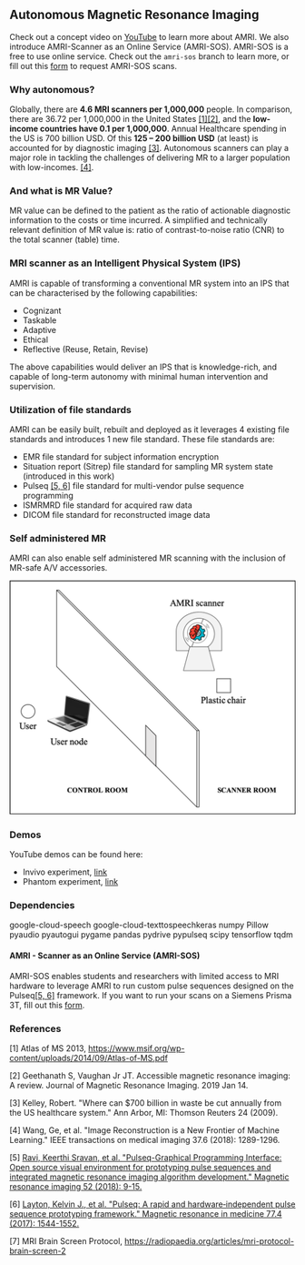 ## Autonomous Magnetic Resonance Imaging

Check out a concept video on [YouTube](https://www.youtube.com/watch?v=2XroYwUxzD4) to learn more about AMRI. We also introduce AMRI-Scanner as an Online Service (AMRI-SOS). AMRI-SOS is a free to use online service. Check out the `amri-sos` branch to learn more, or fill out this [form](https://goo.gl/forms/1FpGeH7S9SJbaBP53) to request AMRI-SOS scans.

### Why autonomous?
Globally, there are **4.6 MRI scanners per 1,000,000** people. In comparison, there are 36.72 per 1,000,000 in the United States [[1]](#references)[[2]](#references), and the **low-income countries have 0.1 per 1,000,000**. Annual Healthcare spending in the US is 700 billion USD. Of this **125 – 200 billion USD** (at least) is accounted for by diagnostic imaging [[3]](#references). Autonomous scanners can play a major role in tackling the challenges of delivering MR to a larger population with low-incomes. [[4]](#references).

### And what is MR Value?
MR value can be defined to the patient as the ratio of actionable diagnostic information to the costs or time incurred. A simplified and technically relevant definition of MR value is: ratio of contrast-to-noise ratio (CNR) to the total scanner (table) time.

### MRI scanner as an Intelligent Physical System (IPS)
AMRI is capable of transforming a conventional MR system into an IPS that can be characterised by the following capabilities:
- Cognizant
- Taskable
- Adaptive
- Ethical
- Reflective (Reuse, Retain, Revise)

The above capabilities would deliver an IPS that is knowledge-rich, and capable of long-term autonomy with minimal human intervention and supervision.

### Utilization of file standards
AMRI can be easily built, rebuilt and deployed as it leverages 4 existing file standards and introduces 1 new file standard. These file standards are:
- EMR file standard for subject information encryption
- Situation report (Sitrep) file standard for sampling MR system state (introduced in this work)
- Pulseq [[5, 6]](#references) file standard for multi-vendor pulse sequence programming
- ISMRMRD file standard for acquired raw data
- DICOM file standard for reconstructed image data

### Self administered MR
AMRI can also enable self administered MR scanning with the inclusion of MR-safe A/V accessories.

  ![amri_self_admin](https://github.com/imr-framework/amri/blob/amri/amri_self_admin.png)

### Demos
YouTube demos can be found here:
- Invivo experiment, [link](https://youtu.be/ccKxyWZLjto)
- Phantom experiment, [link](https://youtu.be/ZToRLwXQW1A)

### Dependencies
google-cloud-speech
google-cloud-texttospeechkeras
numpy
Pillow
pyaudio
pyautogui
pygame
pandas
pydrive
pypulseq
scipy
tensorflow
tqdm

#### AMRI - Scanner as an Online Service (AMRI-SOS)
AMRI-SOS enables students and researchers with limited access to MRI hardware to leverage AMRI to run custom pulse sequences designed on the Pulseq[[5, 6]](#references) framework. If you want to run your scans on a Siemens Prisma 3T, fill out this [form](https://goo.gl/forms/1FpGeH7S9SJbaBP53).

### References
[1] Atlas of MS 2013, https://www.msif.org/wp-content/uploads/2014/09/Atlas-of-MS.pdf

[2] Geethanath S, Vaughan Jr JT. Accessible magnetic resonance imaging: A review. Journal of Magnetic Resonance Imaging. 2019 Jan 14.

[3] Kelley, Robert. "Where can $700 billion in waste be cut annually from the US healthcare system." Ann Arbor, MI: Thomson Reuters 24 (2009).

[4] Wang, Ge, et al. "Image Reconstruction is a New Frontier of Machine Learning." IEEE transactions on medical imaging 37.6 (2018): 1289-1296.

[5] [Ravi, Keerthi Sravan, et al. "Pulseq-Graphical Programming Interface: Open source visual environment for prototyping pulse sequences and integrated magnetic resonance imaging algorithm development." Magnetic resonance imaging 52 (2018): 9-15.](https://www.sciencedirect.com/science/article/pii/S0730725X1830033X)

[6] [Layton, Kelvin J., et al. "Pulseq: A rapid and hardware‐independent pulse sequence prototyping framework." Magnetic resonance in medicine 77.4 (2017): 1544-1552.](https://onlinelibrary.wiley.com/doi/abs/10.1002/mrm.26235)

[7] MRI Brain Screen Protocol, https://radiopaedia.org/articles/mri-protocol-brain-screen-2
